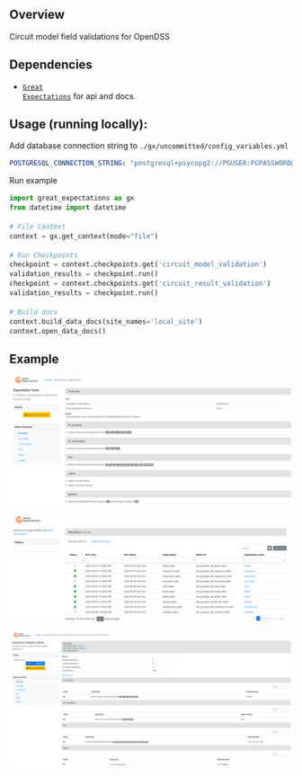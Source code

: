 ## Overview

Circuit model field validations for OpenDSS

## Dependencies

* <a href="https://greatexpectations.io/" target="_blank"><code>Great Expectations</code></a> for api and docs

## Usage (running locally):

Add database connection string to `./gx/uncommitted/config_variables.yml`
```yml
POSTGRESQL_CONNECTION_STRING: "postgresql+psycopg2://PGUSER:PGPASSWORD@localhost:5432/postgres"
```
Run example
```python
import great_expectations as gx
from datetime import datetime

# File Context
context = gx.get_context(mode="file")

# Run Checkpoints
checkpoint = context.checkpoints.get('circuit_model_validation')
validation_results = checkpoint.run()
checkpoint = context.checkpoints.get('circuit_result_validation')
validation_results = checkpoint.run()

# Build docs
context.build_data_docs(site_names='local_site')
context.open_data_docs()
```
## Example
![Alt text](images/Screenshot_Transformer_Expectations.png)

![Alt text](images/Screenshot_Validation_Results.png)

![Alt text](images/Screenshot_Transformer_Validation_Results.png)




